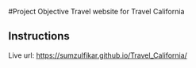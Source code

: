 #Project Objective
Travel website for Travel California

## Instructions

Live url: https://sumzulfikar.github.io/Travel_California/
